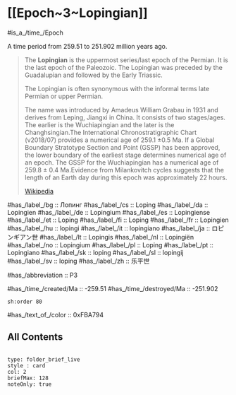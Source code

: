 
# [[Epoch~3~Lopingian]] 

#is_a_/time_/Epoch 

A time period from 259.51 to 251.902 million years ago. 

> The **Lopingian** is the uppermost series/last epoch of the Permian. It is the last epoch of the Paleozoic. The Lopingian was preceded by the Guadalupian and followed by the Early Triassic.
>
> The Lopingian is often synonymous with the informal terms late Permian or upper Permian.
>
> The name was introduced by Amadeus William Grabau in 1931 and derives from Leping, Jiangxi in China. It consists of two stages/ages. The earlier is the Wuchiapingian and the later is the Changhsingian.The International Chronostratigraphic Chart (v2018/07) provides a numerical age of 259.1 ±0.5 Ma. If a Global Boundary Stratotype Section and Point (GSSP) has been approved, the lower boundary of the earliest stage determines numerical age of an epoch. The GSSP for the Wuchiapingian has a numerical age of 259.8 ± 0.4 Ma.Evidence from Milankovitch cycles suggests that the length of an Earth day during this epoch was approximately 22 hours.
>
> [Wikipedia](https://en.wikipedia.org/wiki/Lopingian)

#has_/label_/bg  :: Лопинг
#has_/label_/cs  :: Loping
#has_/label_/da  :: Lopingien
#has_/label_/de  :: Lopingium
#has_/label_/es  :: Lopingiense
#has_/label_/et  :: Loping
#has_/label_/fi  :: Loping
#has_/label_/fr  :: Lopingien
#has_/label_/hu  :: lopingi
#has_/label_/it  :: lopingiano
#has_/label_/ja  :: ロピンギアン世
#has_/label_/lt  :: Lopingis
#has_/label_/nl  :: Lopingiën
#has_/label_/no  :: Lopingium
#has_/label_/pl  :: Loping
#has_/label_/pt  :: Lopingiano
#has_/label_/sk  :: loping
#has_/label_/sl  :: lopingij
#has_/label_/sv  :: loping
#has_/label_/zh  :: 乐平世

#has_/abbreviation :: P3

#has_/time_/created/Ma :: -259.51 
#has_/time_/destroyed/Ma :: -251.902 

    sh:order 80 

#has_/text_of_/color :: 0xFBA794

## All Contents

```folderv
```

```ccard
type: folder_brief_live
style : card
col: 2
briefMax: 128
noteOnly: true
```


